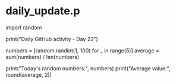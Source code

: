 # daily_update.p
import random

print("Daily GitHub activity - Day 22")

numbers = [random.randint(1, 100) for _ in range(5)]
average = sum(numbers) / len(numbers)

print("Today's random numbers:", numbers)
print("Average value:", round(average, 2))
